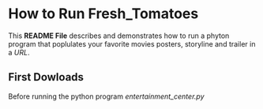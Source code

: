 # How to Run Fresh_Tomatoes

This **README File** describes and demonstrates how to run a phyton program that poplulates your favorite movies posters, storyline and trailer in a _URL_.

## First Dowloads

Before running the python program _entertainment_center.py_
